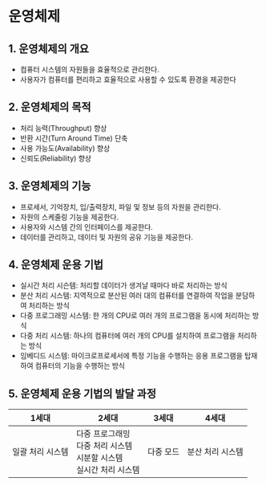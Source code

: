 # 운영체제
## 1. 운영체제의 개요
* 컴퓨터 시스템의 자원들을 효율적으로 관리한다.
* 사용자가 컴퓨터를 편리하고 효율적으로 사용할 수 있도록 환경을 제공한다
## 2. 운영체제의 목적
* 처리 능력(Throughput) 향상
* 반환 시간(Turn Around Time) 단축
* 사용 가능도(Availability) 향상
* 신뢰도(Reliability) 향상
## 3. 운영체제의 기능
* 프로세서, 기억장치, 입/출력장치, 파일 및 정보 등의 자원을 관리한다.
* 자원의 스케줄링 기능을 제공한다.
* 사용자와 시스템 간의 인터페이스를 제공한다.
* 데이터를 관리하고, 데이터 및 자원의 공유 기능을 제공한다.
## 4. 운영체제 운용 기법
* 실시간 처리 시슨템: 처리할 데이터가 생겨날 때마다 바로 처리하는 방식
* 분산 처리 시스템: 지역적으로 분산된 여러 대의 컴퓨터를 연결하여 작업을 분담하여 처리하는 방식
* 다중 프로그래밍 시스템: 한 개의 CPU로 여러 개의 프로그램을 동시에 처리하는 방식
* 다중 처리 시스템: 하나의 컴퓨터에 여러 개의 CPU를 설치하여 프로그램을 처리하는 방식
* 임베디드 시스템: 마이크로프로세서에 특정 기능을 수행하는 응용 프로그램을 탑재하여 컴퓨터의 기능을 수행하는 방식
## 5. 운영체제 운용 기법의 발달 과정
| 1세대 | 2세대                                             | 3세대 | 4세대 |
|-|-------------------------------------------------| -----| -------|
| 일괄 처리 시스템 | 다중 프로그래밍<br>다중 처리 시스템<br> 시분할 시스템<br>실시간 처리 시스템 |다중 모드|분산 처리 시스템|
